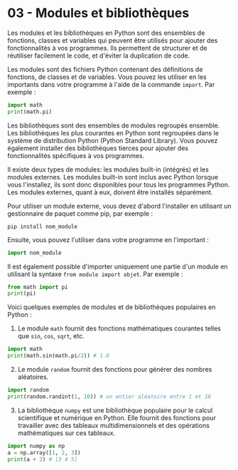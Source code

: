 # 03 - Modules et bibliothèques

Les modules et les bibliothèques en Python sont des ensembles de fonctions, classes et variables qui peuvent être utilisés pour ajouter des fonctionnalités à vos programmes. Ils permettent de structurer et de réutiliser facilement le code, et d'éviter la duplication de code.

Les modules sont des fichiers Python contenant des définitions de fonctions, de classes et de variables. Vous pouvez les utiliser en les importants dans votre programme à l'aide de la commande `import`. Par exemple :

```python
import math
print(math.pi)
```

Les bibliothèques sont des ensembles de modules regroupés ensemble. Les bibliothèques les plus courantes en Python sont regroupées dans le système de distribution Python (Python Standard Library). Vous pouvez également installer des bibliothèques tierces pour ajouter des fonctionnalités spécifiques à vos programmes.

Il existe deux types de modules: les modules built-in (intégrés) et les modules externes. Les modules built-in sont inclus avec Python lorsque vous l'installez, ils sont donc disponibles pour tous les programmes Python. Les modules externes, quant à eux, doivent être installés séparément.

Pour utiliser un module externe, vous devez d'abord l'installer en utilisant un gestionnaire de paquet comme pip, par exemple :

```shell
pip install nom_module
```

Ensuite, vous pouvez l'utiliser dans votre programme en l'important :

```python
import nom_module
```

Il est également possible d'importer uniquement une partie d'un module en utilisant la syntaxe `from module import objet`. Par exemple :

```python
from math import pi
print(pi)
```

Voici quelques exemples de modules et de bibliothèques populaires en Python :

1. Le module `math` fournit des fonctions mathématiques courantes telles que `sin`, `cos`, `sqrt`, etc.

```python
import math
print(math.sin(math.pi/2)) # 1.0
```

2. Le module `random` fournit des fonctions pour générer des nombres aléatoires.

```python
import random
print(random.randint(1, 10)) # un entier aléatoire entre 1 et 10
```

3. La bibliothèque `numpy` est une bibliothèque populaire pour le calcul scientifique et numérique en Python. Elle fournit des fonctions pour travailler avec des tableaux multidimensionnels et des opérations mathématiques sur ces tableaux.

```python
import numpy as np
a = np.array([1, 2, 3])
print(a + 2) # [3 4 5]
```
